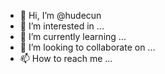 - 👋 Hi, I’m @hudecun
- 👀 I’m interested in ...
- 🌱 I’m currently learning ...
- 💞️ I’m looking to collaborate on ...
- 📫 How to reach me ...

<!---
hudecun/hudecun is a ✨ special ✨ repository because its `README.md` (this file) appears on your GitHub profile.
You can click the Preview link to take a look at your changes.
--->
